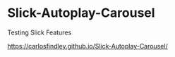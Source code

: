# Slick-Autoplay-Carousel
Testing Slick Features


https://carlosfindley.github.io/Slick-Autoplay-Carousel/
